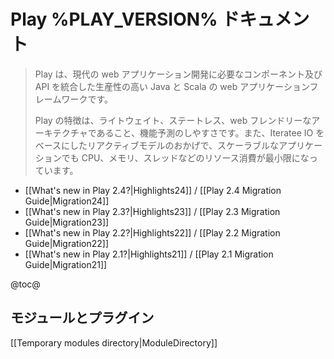 <!--- Copyright (C) 2009-2015 Typesafe Inc. <http://www.typesafe.com> -->
<!--
# Play %PLAY_VERSION% documentation
-->
# Play %PLAY_VERSION% ドキュメント

<!--
> Play is a high-productivity Java and Scala web application framework that integrates the components and APIs you need for modern web application development. 
>
> Play is based on a lightweight, stateless, web-friendly architecture and features predictable and minimal resource consumption (CPU, memory, threads) for highly-scalable applications thanks to its reactive model, based on Iteratee IO.
-->
>Play は、現代の web アプリケーション開発に必要なコンポーネント及び API を統合した生産性の高い Java と Scala の web アプリケーションフレームワークです。
>
> Play の特徴は、ライトウェイト、ステートレス、web フレンドリーなアーキテクチャであること、機能予測のしやすさです。また、Iteratee IO をベースにしたリアクティブモデルのおかげで、スケーラブルなアプリケーションでも CPU、メモリ、スレッドなどのリソース消費が最小限になっています。

- [[What's new in Play 2.4?|Highlights24]] / [[Play 2.4 Migration Guide|Migration24]]
- [[What's new in Play 2.3?|Highlights23]] / [[Play 2.3 Migration Guide|Migration23]]
- [[What's new in Play 2.2?|Highlights22]] / [[Play 2.2 Migration Guide|Migration22]]
- [[What's new in Play 2.1?|Highlights21]] / [[Play 2.1 Migration Guide|Migration21]]

@toc@

## モジュールとプラグイン

[[Temporary modules directory|ModuleDirectory]]
